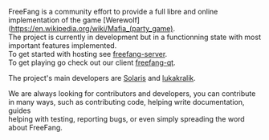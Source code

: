 FreeFang is a community effort to provide a full libre and online implementation of the game [Werewolf](https://en.wikipedia.org/wiki/Mafia_(party_game).  
The project is currently in development but in a functionning state with most important features implemented.  
To get started with hosting see [freefang-server](https://github.com/FreeFangGame/freefang-server).  
To get playing go check out our client [freefang-qt](https://github.com/FreeFangGame/freefang-qt).  

The project's main developers are [Solaris](https://github.com/Solirs) and [lukakralik](https://github.com/lukakralik).  

We are always looking for contributors and developers, you can contribute in many ways, such as contributing code, helping write documentation, guides  
helping with testing, reporting bugs, or even simply spreading the word about FreeFang.  

